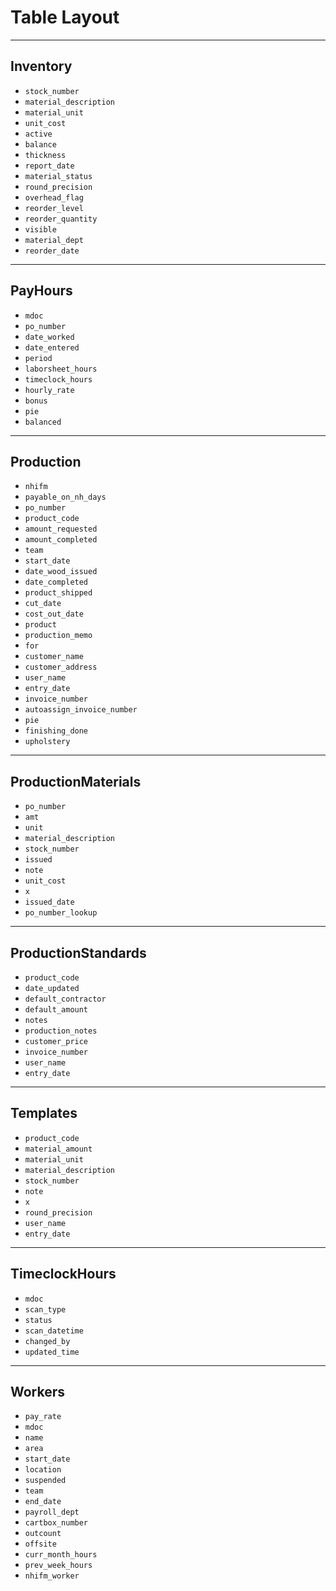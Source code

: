 # Table Layout

---

## Inventory

- `stock_number`
- `material_description`
- `material_unit`
- `unit_cost`
- `active`
- `balance`
- `thickness`
- `report_date`
- `material_status`
- `round_precision`
- `overhead_flag`
- `reorder_level`
- `reorder_quantity`
- `visible`
- `material_dept`
- `reorder_date`

---

## PayHours

- `mdoc`
- `po_number`
- `date_worked`
- `date_entered`
- `period`
- `laborsheet_hours`
- `timeclock_hours`
- `hourly_rate`
- `bonus`
- `pie`
- `balanced`

---

## Production

- `nhifm`
- `payable_on_nh_days`
- `po_number`
- `product_code`
- `amount_requested`
- `amount_completed`
- `team`
- `start_date`
- `date_wood_issued`
- `date_completed`
- `product_shipped`
- `cut_date`
- `cost_out_date`
- `product`
- `production_memo`
- `for`
- `customer_name`
- `customer_address`
- `user_name`
- `entry_date`
- `invoice_number`
- `autoassign_invoice_number`
- `pie`
- `finishing_done`
- `upholstery`

---

## ProductionMaterials

- `po_number`
- `amt`
- `unit`
- `material_description`
- `stock_number`
- `issued`
- `note`
- `unit_cost`
- `x`
- `issued_date`
- `po_number_lookup`

---

## ProductionStandards

- `product_code`
- `date_updated`
- `default_contractor`
- `default_amount`
- `notes`
- `production_notes`
- `customer_price`
- `invoice_number`
- `user_name`
- `entry_date`

---

## Templates

- `product_code`
- `material_amount`
- `material_unit`
- `material_description`
- `stock_number`
- `note`
- `x`
- `round_precision`
- `user_name`
- `entry_date`

---

## TimeclockHours

- `mdoc`
- `scan_type`
- `status`
- `scan_datetime`
- `changed_by`
- `updated_time`

---

## Workers

- `pay_rate`
- `mdoc`
- `name`
- `area`
- `start_date`
- `location`
- `suspended`
- `team`
- `end_date`
- `payroll_dept`
- `cartbox_number`
- `outcount`
- `offsite`
- `curr_month_hours`
- `prev_week_hours`
- `nhifm_worker`
